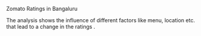 Zomato Ratings in Bangaluru 

The analysis shows the influence of different factors like menu, location etc. that lead to a change in the ratings .

